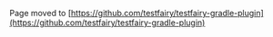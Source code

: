 
Page moved to [https://github.com/testfairy/testfairy-gradle-plugin](https://github.com/testfairy/testfairy-gradle-plugin)
